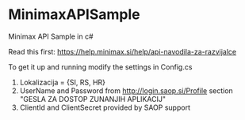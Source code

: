 # MinimaxAPISample
Minimax API Sample in c#

Read this first:
https://help.minimax.si/help/api-navodila-za-razvijalce

To get it up and running modify the settings in Config.cs
1. Lokalizacija = {SI, RS, HR}
2. UserName and Password from http://login.saop.si/Profile section "GESLA ZA DOSTOP ZUNANJIH APLIKACIJ"
3. ClientId and ClientSecret provided by SAOP support

